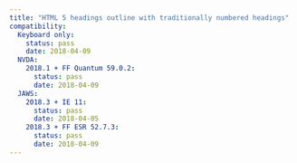 ```yaml
---
title: "HTML 5 headings outline with traditionally numbered headings"
compatibility:
  Keyboard only:
    status: pass
    date: 2018-04-09
  NVDA:
    2018.1 + FF Quantum 59.0.2:
      status: pass
      date: 2018-04-09
  JAWS:
    2018.3 + IE 11:
      status: pass
      date: 2018-04-05
    2018.3 + FF ESR 52.7.3:
      status: pass
      date: 2018-04-09
---
```

